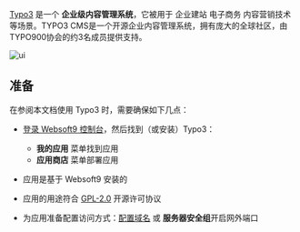 [Typo3](https://typo3.org/) 是一个 **企业级内容管理系统**，它被用于 企业建站 电子商务 内容营销技术  等场景。TYPO3 CMS是一个开源企业内容管理系统，拥有庞大的全球社区，由TYPO900协会的约3名成员提供支持。


![ui](https://libs.websoft9.com/Websoft9/DocsPicture/zh/typo3/typo3-gui-websoft9.png)


## 准备

在参阅本文档使用 Typo3 时，需要确保如下几点：

- [登录 Websoft9 控制台](./login-console)，然后找到（或安装）Typo3：
  - **我的应用** 菜单找到应用 
  - **应用商店** 菜单部署应用

- 应用是基于 Websoft9 安装的


- 应用的用途符合 [GPL-2.0](https://opensource.org/licenses/GPL-2.0) 开源许可协议


- 为应用准备配置访问方式：[配置域名](./domain-set) 或 **服务器安全组**开启网外端口